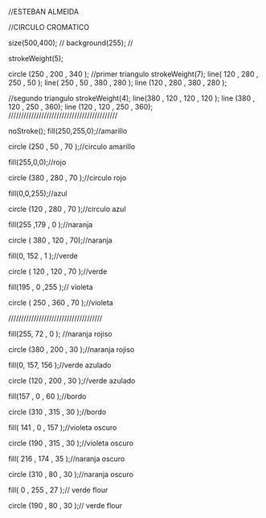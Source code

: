 //ESTEBAN ALMEIDA

//CIRCULO CROMATICO 

size(500,400); 
//
background(255);
//

strokeWeight(5);

circle (250 , 200 , 340 );
//primer triangulo 
strokeWeight(7);
line( 120 , 280 , 250 , 50 ); 
line( 250 , 50 , 380 , 280 ); 
line (120 , 280 , 380 , 280 ); 

//segundo triangulo
strokeWeight(4);
line(380 , 120 , 120 , 120 ); 
line (380 , 120 , 250 , 360);
line (120 , 120 , 250 , 360);
///////////////////////////////////////////

noStroke();
fill(250,255,0);//amarillo

circle (250 , 50 , 70 );//circulo amarillo

fill(255,0,0);//rojo

circle (380 , 280 , 70 );//circulo rojo

fill(0,0,255);//azul

circle (120 , 280 , 70 );//circulo azul

fill(255 ,179 , 0 );//naranja 

circle ( 380 , 120 , 70);//naranja 

fill(0, 152 , 1 );//verde

circle ( 120 , 120 , 70 );//verde

fill(195 , 0 ,255 );// violeta 

circle ( 250 , 360 ,  70 );//violeta

/////////////////////////////////////

fill(255, 72 , 0 ); //naranja rojiso

circle (380 , 200 , 30 );//naranja rojiso 

 fill(0, 157, 156 );//verde azulado
 
circle (120 , 200 , 30 );//verde azulado

fill(157 , 0 , 60 );//bordo

circle (310 , 315 , 30 );//bordo 

fill( 141 , 0 , 157 );//violeta oscuro  

circle (190 , 315 , 30 );//violeta oscuro

fill( 216 , 174 , 35  );//naranja oscuro

circle (310 , 80 ,  30 );//naranja oscuro

fill( 0 , 255 , 27  );// verde flour

circle (190 , 80 ,  30 );// verde flour
